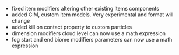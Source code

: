 - fixed item modifiers altering other existing items components
- added CIM, custom item models. Very experimental and format will change
- added kill on contact property to custom particles
- dimension modifiers cloud level can now use a math expression
- fog start and end biome modifiers parameters can now use a math expression